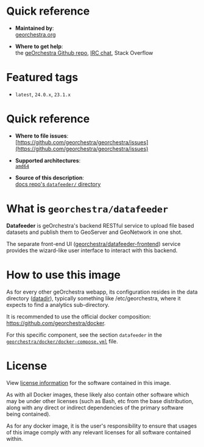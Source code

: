 # Quick reference

-    **Maintained by**:  
      [georchestra.org](https://www.georchestra.org/)

-    **Where to get help**:  
     the [geOrchestra Github repo](https://github.com/georchestra/georchestra), [IRC chat](https://matrix.to/#/#georchestra:osgeo.org), Stack Overflow

# Featured tags

- `latest`, `24.0.x`, `23.1.x`

# Quick reference

-	**Where to file issues**:  
     [https://github.com/georchestra/georchestra/issues](https://github.com/georchestra/georchestra/issues)

-	**Supported architectures**:   
     [`amd64`](https://hub.docker.com/r/amd64/docker/)

-	**Source of this description**:  
     [docs repo's `datafeeder/` directory](https://github.com/georchestra/georchestra/blob/master/datafeeder/DOCKER_HUB.md)

# What is `georchestra/datafeeder`

**Datafeeder** is geOrchestra's backend RESTful service to upload file based datasets and publish them to GeoServer and GeoNetwork in one shot.

The separate front-end UI ([georchestra/datafeeder-frontend](https://hub.docker.com/r/georchestra/datafeeder-frontend)) service provides the wizard-like user interface to interact with this backend.

# How to use this image

As for every other geOrchestra webapp, its configuration resides in the data directory ([datadir](https://github.com/georchestra/datadir)), typically something like /etc/georchestra, where it expects to find a analytics sub-directory.

It is recommended to use the official docker composition: https://github.com/georchestra/docker.

For this specific component, see the section `datafeeder` in the [`georchestra/docker/docker-compose.yml`](https://github.com/georchestra/docker/blob/master/docker-compose.yml) file.

# License

View [license information](https://www.georchestra.org/software.html) for the software contained in this image.

As with all Docker images, these likely also contain other software which may be under other licenses (such as Bash, etc from the base distribution, along with any direct or indirect dependencies of the primary software being contained).

[//]: # (Some additional license information which was able to be auto-detected might be found in [the `repo-info` repository's georchestra/ directory]&#40;&#41;.)

As for any docker image, it is the user's responsibility to ensure that usages of this image comply with any relevant licenses for all software contained within.
